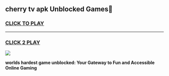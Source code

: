 
## cherry tv apk Unblocked Games👋
<h3>
<a href="https://premium.freeplayer.one?title=cherry_tv_apk&ref=16F">CLICK TO PLAY</a></h3>
<hr>

<h3>
<a href="https://premium.freeplayer.one?title=cherry_tv_apk&ref=16F">CLICK 2 PLAY</a>
  
</h3>

<a href="https://premium.freeplayer.one?title=cherry_tv_apk&ref=16F/"><img src="https://clearcache.store/games.png"></a>


**worlds hardest game unblocked: Your Gateway to Fun and Accessible Online Gaming**
